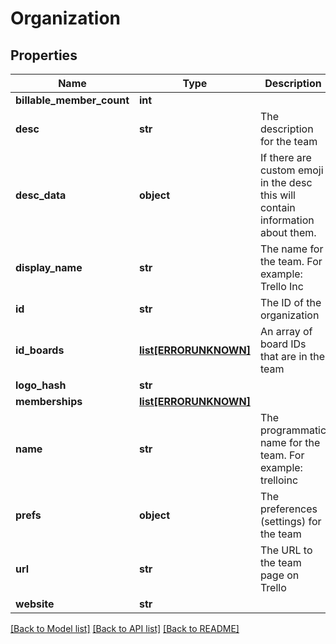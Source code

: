 # Organization

## Properties
Name | Type | Description | Notes
------------ | ------------- | ------------- | -------------
**billable_member_count** | **int** |  | [optional] 
**desc** | **str** | The description for the team | [optional] 
**desc_data** | **object** | If there are custom emoji in the desc this will contain information about them. | [optional] 
**display_name** | **str** | The name for the team. For example: Trello Inc | [optional] 
**id** | **str** | The ID of the organization | [optional] 
**id_boards** | [**list[ERRORUNKNOWN]**](.md) | An array of board IDs that are in the team | [optional] 
**logo_hash** | **str** |  | [optional] 
**memberships** | [**list[ERRORUNKNOWN]**](.md) |  | [optional] 
**name** | **str** | The programmatic name for the team. For example: trelloinc | [optional] 
**prefs** | **object** | The preferences (settings) for the team | [optional] 
**url** | **str** | The URL to the team page on Trello | [optional] 
**website** | **str** |  | [optional] 

[[Back to Model list]](../README.md#documentation-for-models) [[Back to API list]](../README.md#documentation-for-api-endpoints) [[Back to README]](../README.md)


